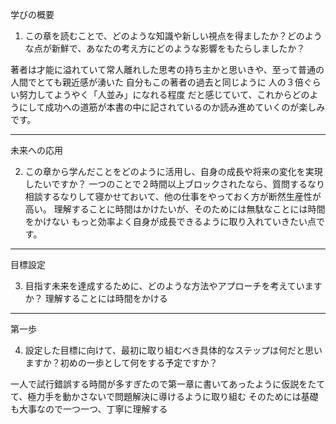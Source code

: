 学びの概要

1. この章を読むことで、どのような知識や新しい視点を得ましたか？どのような点が新鮮で、あなたの考え方にどのような影響をもたらしましたか？

著者は才能に溢れていて常人離れした思考の持ち主かと思いきや、至って普通の人間でとても親近感が湧いた
自分もこの著者の過去と同じように
人の３倍ぐらい努力してようやく「人並み」になれる程度
だと感じていて、これからどのようにして成功への道筋が本書の中に記されているのか読み進めていくのが楽しみです。

---
未来への応用

2. この章から学んだことをどのように活用し、自身の成長や将来の変化を実現したいですか？
一つのことで２時間以上ブロックされたなら、質問するなり相談するなりして寝かせておいて、他の仕事をやっておく方が断然生産性が高い。
理解することに時間はかけたいが、そのためには無駄なことには時間をかけない
もっと効率よく自身が成長できるように取り入れていきたい点です。

---
目標設定

3. 目指す未来を達成するために、どのような方法やアプローチを考えていますか？
理解することには時間をかける

---
第一歩

4. 設定した目標に向けて、最初に取り組むべき具体的なステップは何だと思いますか？初めの一歩として何をする予定ですか？  

一人で試行錯誤する時間が多すぎたので第一章に書いてあったように仮説をたてて、極力手を動かさないで問題解決に導けるように取り組む
そのためには基礎も大事なので一つ一つ、丁寧に理解する
